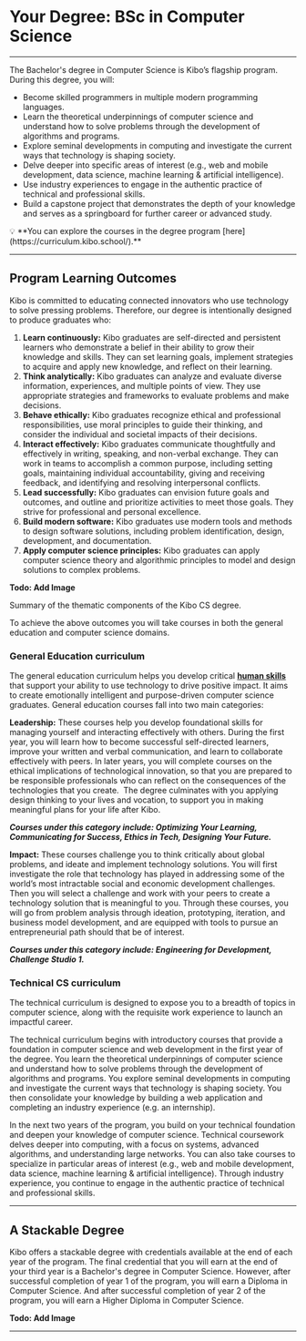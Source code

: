 # Your Degree: BSc in Computer Science
---

The Bachelor's degree in Computer Science is Kibo’s flagship program. During this degree, you will:

- Become skilled programmers in multiple modern programming languages.
- Learn the theoretical underpinnings of computer science and understand how to solve problems through the development of algorithms and programs.
- Explore seminal developments in computing and investigate the current ways that technology is shaping society.
- Delve deeper into specific areas of interest (e.g., web and mobile development, data science, machine learning & artificial intelligence).
- Use industry experiences to engage in the authentic practice of technical and professional skills.
- Build a capstone project that demonstrates the depth of your knowledge and serves as a springboard for further career or advanced study.

<aside>
💡 **You can explore the courses in the degree program [here](https://curriculum.kibo.school/).**

</aside>

---

## Program Learning Outcomes

Kibo is committed to educating connected innovators who use technology to solve pressing problems. Therefore, our degree is intentionally designed to produce graduates who:

1. **Learn continuously:** Kibo graduates are self-directed and persistent learners who demonstrate a belief in their ability to grow their knowledge and skills. They can set learning goals, implement strategies to acquire and apply new knowledge, and reflect on their learning.
2. **Think analytically:** Kibo graduates can analyze and evaluate diverse information, experiences, and multiple points of view. They use appropriate strategies and frameworks to evaluate problems and make decisions.
3. **Behave ethically:** Kibo graduates recognize ethical and professional responsibilities, use moral principles to guide their thinking, and consider the individual and societal impacts of their decisions.
4. **Interact effectively:** Kibo graduates communicate thoughtfully and effectively in writing, speaking, and non-verbal exchange. They can work in teams to accomplish a common purpose, including setting goals, maintaining individual accountability, giving and receiving feedback, and identifying and resolving interpersonal conflicts.
5. **Lead successfully:** Kibo graduates can envision future goals and outcomes, and outline and prioritize activities to meet those goals. They strive for professional and personal excellence.
6. **Build modern software:** Kibo graduates use modern tools and methods to design software solutions, including problem identification, design, development, and documentation.
7. **Apply computer science principles:** Kibo graduates can apply computer science theory and algorithmic principles to model and design solutions to complex problems.

**Todo: Add Image**

Summary of the thematic components of the Kibo CS degree.

To achieve the above outcomes you will take courses in both the general education and computer science domains.

### **General Education curriculum**

The general education curriculum helps you develop critical [**human skills**](https://jwel.mit.edu/human-skills-matrix) that support your ability to use technology to drive positive impact. It aims to create emotionally intelligent and purpose-driven computer science graduates. General education courses fall into two main categories:

**Leadership:** These courses help you develop foundational skills for managing yourself and interacting effectively with others. During the first year, you will learn how to become successful self-directed learners, improve your written and verbal communication, and learn to collaborate effectively with peers. In later years, you will complete courses on the ethical implications of technological innovation, so that you are prepared to be responsible professionals who can reflect on the consequences of the technologies that you create.  The degree culminates with you applying design thinking to your lives and vocation, to support you in making meaningful plans for your life after Kibo.

***Courses under this category include: Optimizing Your Learning, Communicating for Success, Ethics in Tech, Designing Your Future.***

**Impact:** These courses challenge you to think critically about global problems, and ideate and implement technology solutions. You will first investigate the role that technology has played in addressing some of the world’s most intractable social and economic development challenges. Then you will select a challenge and work with your peers to create a technology solution that is meaningful to you. Through these courses, you will go from problem analysis through ideation, prototyping, iteration, and business model development, and are equipped with tools to pursue an entrepreneurial path should that be of interest.

***Courses under this category include: Engineering for Development, Challenge Studio 1.***

### Technical CS curriculum

The technical curriculum is designed to expose you to a breadth of topics in computer science, along with the requisite work experience to launch an impactful career.

The technical curriculum begins with introductory courses that provide a foundation in computer science and web development in the first year of the degree. You learn the theoretical underpinnings of computer science and understand how to solve problems through the development of algorithms and programs. You explore seminal developments in computing and investigate the current ways that technology is shaping society. You then consolidate your knowledge by building a web application and completing an industry experience (e.g. an internship). 

In the next two years of the program, you build on your technical foundation and deepen your knowledge of computer science. Technical coursework delves deeper into computing, with a focus on systems, advanced algorithms, and understanding large networks. You can also take courses to specialize in particular areas of interest (e.g., web and mobile development, data science, machine learning & artificial intelligence). Through industry experience, you continue to engage in the authentic practice of technical and professional skills.

---

## A Stackable Degree

Kibo offers a stackable degree with credentials available at the end of each year of the program. The final credential that you will earn at the end of your third year is a Bachelor's degree in Computer Science. However, after successful completion of year 1 of the program, you will earn a Diploma in Computer Science. And after successful completion of year 2 of the program, you will earn a Higher Diploma in Computer Science.

**Todo: Add Image**

---
